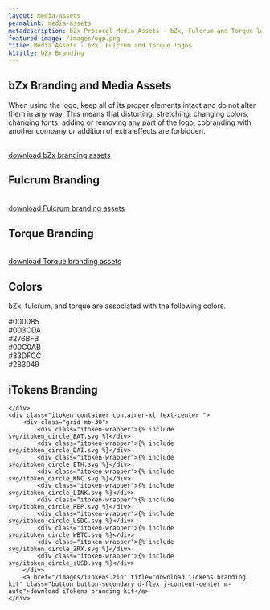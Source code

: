 ```yaml
---
layout: media-assets
permalink: media-assets
metadescription: bZx Protocol Media Assets - bZx, Fulcrum and Torque logos.
featured-image: /images/ogp.png
title: Media Assets - bZx, Fulcrum and Torque logos
h1title: bZx Branding
---
```


<div class="post-content media-assets">
    <div class="container  container-md mb-70 post-content">
        <h2>bZx Branding and Media Assets</h2>
        <p>When using the logo, keep all of its proper elements intact and do not alter them in any way. This means that distorting, stretching, changing colors, changing fonts, adding or removing any part of the logo, cobranding with another company or addition of extra effects are forbidden.
        </p>
    </div>
    <div class="container container-xl text-center mb-70">
        <div class="grid mb-30">
            <img data-src="/images/bzx-media/bZx_logo.svg" class="logo lazyload"/>
            <img data-src="/images/bzx-media/bZx_logo_invert.svg" class="logo-invert lazyload"/>
            <img data-src="/images/bzx-media/bZx_symbol.svg" class="symbol lazyload"/>
        </div>
        <a href="/images/bzx.zip" title="download bZx branding assets" class="button button-secondary d-flex j-content-center m-auto">download bZx branding assets</a>  
    </div>
    <div class="container  container-md">
        <h2>Fulcrum Branding</h2>
    </div>
    <div class="container container-xl text-center mb-70">
        <div class="grid mb-30">
            <img data-src="/images/bzx-media/fulcrum_logo.svg" class="logo lazyload"/>
            <img data-src="/images/bzx-media/fulcrum_logo_invert.svg" class="logo-invert lazyload"/>
            <img data-src="/images/bzx-media/fulcrum_symbol.svg" class="symbol lazyload"/>
        </div>
        <a href="/images/fulcrum.zip" title="download Fulcrum branding assets" class="button button-secondary d-flex j-content-center m-auto">download Fulcrum branding assets</a>  
    </div>
    <div class="container  container-md">
        <h2>Torque Branding</h2>
    </div>
    <div class="container container-xl text-center mb-70">
        <div class="grid mb-30">
            <img data-src="/images/bzx-media/torque_logo.svg" class="logo lazyload"/>
            <img data-src="/images/bzx-media/torque_logo_invert.svg" class="logo-invert lazyload"/>
            <img data-src="/images/bzx-media/torque_symbol.svg" class="symbol lazyload"/>
        </div>
        <a href="/images/torque.zip" title="download Torque branding assets" class="button button-secondary d-flex j-content-center m-auto">download Torque branding assets</a>  
    </div>
    <div class="container  container-md">
        <h2>Colors</h2>
        <p>bZx, fulcrum, and torque are associated with the following colors.
        </p>
    </div>
    <div class="bzx-colors container container-xl mt-40 mb-70">
        <div class="color-circle c000085"><span class="fs-18 fs-sm-13">#000085</span></div>
        <div class="color-circle c003CDA"><span class="fs-18 fs-sm-13">#003CDA</span></div>
        <div class="color-circle c276BFB"><span class="fs-18 fs-sm-13">#276BFB</span></div>
        <div class="color-circle c00C0AB"><span class="fs-18 fs-sm-13">#00C0AB</span></div>
        <div class="color-circle c33DFCC"><span class="fs-18 fs-sm-13">#33DFCC</span></div>
        <div class="color-circle c283049"><span class="fs-18 fs-sm-13">#283049</span></div>
    </div>
    <div class="container  container-md">
        <h2>iTokens Branding</h2>

    </div>
    <div class="itoken container container-xl text-center ">
        <div class="grid mb-30">
            <div class="itoken-wrapper">{% include svg/itoken_circle_BAT.svg %}</div>
            <div class="itoken-wrapper">{% include svg/itoken_circle_DAI.svg %}</div>
            <div class="itoken-wrapper">{% include svg/itoken_circle_ETH.svg %}</div>
            <div class="itoken-wrapper">{% include svg/itoken_circle_KNC.svg %}</div>
            <div class="itoken-wrapper">{% include svg/itoken_circle_LINK.svg %}</div>
            <div class="itoken-wrapper">{% include svg/itoken_circle_REP.svg %}</div>
            <div class="itoken-wrapper">{% include svg/itoken_circle_USDC.svg %}</div>
            <div class="itoken-wrapper">{% include svg/itoken_circle_WBTC.svg %}</div>
            <div class="itoken-wrapper">{% include svg/itoken_circle_ZRX.svg %}</div>
            <div class="itoken-wrapper">{% include svg/itoken_circle_sUSD.svg %}</div>
        </div>
        <a href="/images/iTokens.zip" title="download iTokens branding kit" class="button button-secondary d-flex j-content-center m-auto">download iTokens branding kit</a>  
    </div>
</div>
